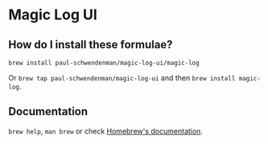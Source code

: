 # Magic Log UI

## How do I install these formulae?

`brew install paul-schwendenman/magic-log-ui/magic-log  `

Or `brew tap paul-schwendenman/magic-log-ui` and then `brew install magic-log`.

## Documentation

`brew help`, `man brew` or check [Homebrew's documentation](https://docs.brew.sh).
